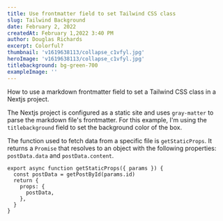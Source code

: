 ```yaml
---
title: Use frontmatter field to set Tailwind CSS class
slug: Tailwind Background
date: February 2, 2022
createdAt: February 1,2022 3:40 PM
author: Douglas Richards
excerpt: Colorful?
thumbnail: 'v1619638113/collapse_c1vfyl.jpg'
heroImage: 'v1619638113/collapse_c1vfyl.jpg'
titlebackground: bg-green-700
exampleImage: ''
---
```


How to use a markdown frontmatter field to set a Tailwind CSS class in a Nextjs project.

The Nextjs project is configured as a static site and uses `gray-matter` to parse the markdown file's frontmatter. For this example, I'm using the `titlebackground` field to set the background color of the box.

The function used to fetch data from a specific file is `getStaticProps`. It returns a `Promise` that resolves to an object with the following properties: `postData.data` and `postData.content`.

```
export async function getStaticProps({ params }) {
  const postData = getPostById(params.id)
  return {
    props: {
      postData,
    },
  }
}
```
